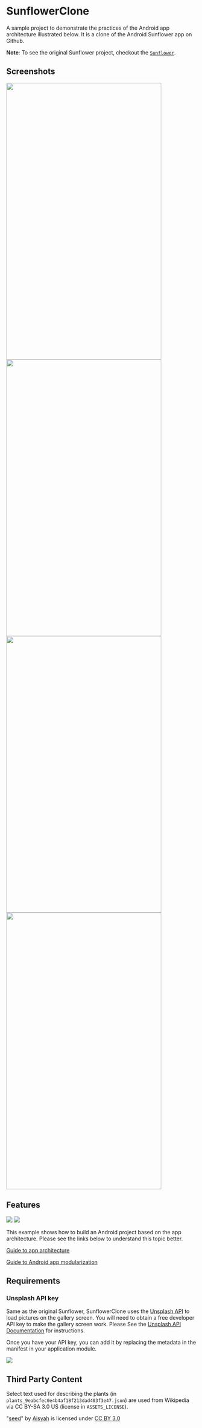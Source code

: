 # SunflowerClone

A sample project to demonstrate the practices of the Android app architecture illustrated below. It is a clone of the Android Sunflower app on Github.

**Note**: To see the original Sunflower project, checkout the [`Sunflower`](https://github.com/android/sunflower/tree/views).

## Screenshots

<img src="images/screenshots/Screenshot_1.png" width=411 height=731/>
<img src="images/screenshots/Screenshot_2.png" width=411 height=731/>
<img src="images/screenshots/Screenshot_3.png" width=411 height=731/>
<img src="images/screenshots/Screenshot_4.png" width=411 height=731/>

## Features

<img src="images/diagrams/Android App Architecture Overview.png"/>
<img src="images/diagrams/Sunflower Clone Dependency Graph.png"/>

This example shows how to build an Android project based on the app architecture.
Please see the links below to understand this topic better.

[Guide to app architecture](https://developer.android.com/topic/architecture)

[Guide to Android app modularization](https://developer.android.com/topic/modularization)

## Requirements

### Unsplash API key

Same as the original Sunflower, SunflowerClone uses the [Unsplash API](https://unsplash.com/developers) to load pictures on the gallery
screen. You will need to obtain a free developer API key to make the gallery screen work. Please See the
[Unsplash API Documentation](https://unsplash.com/documentation) for instructions.

Once you have your API key, you can add it by replacing the metadata in the manifest in your application module.

<img src="screenshots/Screenshot_Unsplash_API_Key.png"/>

## Third Party Content

Select text used for describing the plants (in `plants_9eabcfec0e4b4af18f213dad403f3e47.json`) are used from Wikipedia via CC BY-SA 3.0 US (license in `ASSETS_LICENSE`).

"[seed](https://thenounproject.com/search/?q=seed&i=1585971)" by [Aisyah](https://thenounproject.com/aisyahalmasyira/) is licensed under [CC BY 3.0](https://creativecommons.org/licenses/by/3.0/us/legalcode)
